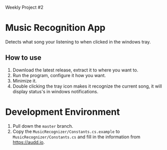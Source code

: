 Weekly Project #2
# Music Recognition App
Detects what song your listening to when clicked in the windows tray.

## How to use
1. Download the latest release, extract it to where you want to.
2. Run the program, configure it how you want.
3. Minimize it.
4. Double clicking the tray icon makes it recognize the current song, it will display status's in windows notifications.

# Development Environment
1. Pull down the `master` branch.
2. Copy the `MusicRecognizer/Constants.cs.example` to `MusicRecognizer/Constants.cs` and fill in the information from https://audd.io.
